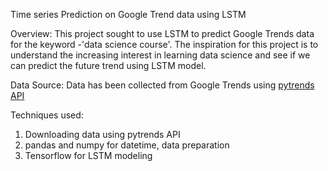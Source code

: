 Time series Prediction on Google Trend data using LSTM

Overview:
This project sought to use LSTM to predict Google Trends data for the keyword -'data science course'. The inspiration for this project is to understand the increasing interest in learning data science and see if we can predict the future trend using LSTM model.

Data Source:
Data has been collected from Google Trends using [pytrends API](https://github.com/GeneralMills/pytrends)

Techniques used:
1. Downloading data using pytrends API
2. pandas and numpy for datetime, data preparation 
3. Tensorflow for LSTM modeling
